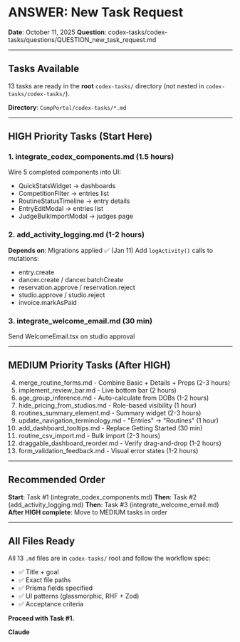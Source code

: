 # ANSWER: New Task Request

**Date**: October 11, 2025
**Question**: codex-tasks/codex-tasks/questions/QUESTION_new_task_request.md

---

## Tasks Available

13 tasks are ready in the **root** `codex-tasks/` directory (not nested in `codex-tasks/codex-tasks/`).

**Directory**: `CompPortal/codex-tasks/*.md`

---

## HIGH Priority Tasks (Start Here)

### 1. integrate_codex_components.md (1.5 hours)
Wire 5 completed components into UI:
- QuickStatsWidget → dashboards
- CompetitionFilter → entries list
- RoutineStatusTimeline → entry details
- EntryEditModal → entries list
- JudgeBulkImportModal → judges page

### 2. add_activity_logging.md (1-2 hours)
**Depends on**: Migrations applied ✅ (Jan 11)
Add `logActivity()` calls to mutations:
- entry.create
- dancer.create / dancer.batchCreate
- reservation.approve / reservation.reject
- studio.approve / studio.reject
- invoice.markAsPaid

### 3. integrate_welcome_email.md (30 min)
Send WelcomeEmail.tsx on studio approval

---

## MEDIUM Priority Tasks (After HIGH)

4. merge_routine_forms.md - Combine Basic + Details + Props (2-3 hours)
5. implement_review_bar.md - Live bottom bar (2 hours)
6. age_group_inference.md - Auto-calculate from DOBs (1-2 hours)
7. hide_pricing_from_studios.md - Role-based visibility (1 hour)
8. routines_summary_element.md - Summary widget (2-3 hours)
9. update_navigation_terminology.md - "Entries" → "Routines" (1 hour)
10. add_dashboard_tooltips.md - Replace Getting Started (30 min)
11. routine_csv_import.md - Bulk import (2-3 hours)
12. draggable_dashboard_reorder.md - Verify drag-and-drop (1-2 hours)
13. form_validation_feedback.md - Visual error states (1-2 hours)

---

## Recommended Order

**Start**: Task #1 (integrate_codex_components.md)
**Then**: Task #2 (add_activity_logging.md)
**Then**: Task #3 (integrate_welcome_email.md)
**After HIGH complete**: Move to MEDIUM tasks in order

---

## All Files Ready

All 13 `.md` files are in `codex-tasks/` root and follow the workflow spec:
- ✅ Title + goal
- ✅ Exact file paths
- ✅ Prisma fields specified
- ✅ UI patterns (glassmorphic, RHF + Zod)
- ✅ Acceptance criteria

**Proceed with Task #1.**

**Claude**
